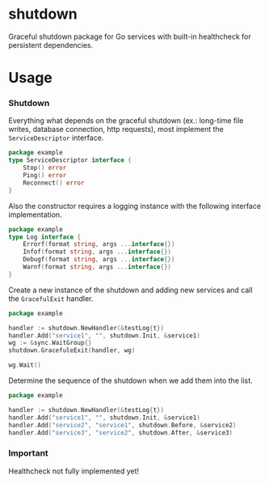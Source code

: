 # shutdown

Graceful shutdown package for Go services with built-in healthcheck for persistent dependencies.

# Usage

### Shutdown

Everything what depends on the graceful shutdown (ex.: long-time file writes, database connection, http requests), most implement the `ServiceDescriptor` interface.

```go
package example
type ServiceDescriptor interface {
	Stop() error
	Ping() error
	Reconnect() error
}
```

Also the constructor requires a logging instance with the following interface implementation.

```go
package example
type Log interface {
	Errorf(format string, args ...interface{})
	Infof(format string, args ...interface{})
	Debugf(format string, args ...interface{})
	Warnf(format string, args ...interface{})
}
```

Create a new instance of the shutdown and adding new services and call the `GracefulExit` handler.

```go
package example

handler := shutdown.NewHandler(&testLog{t})
handler.Add("service1", "", shutdown.Init, &service1)
wg := &sync.WaitGroup{}
shutdown.GracefuleExit(handler, wg)

wg.Wait()
```

Determine the sequence of the shutdown when we add them into the list.

```go
package example

handler := shutdown.NewHandler(&testLog{t})
handler.Add("service1", "", shutdown.Init, &service1)
handler.Add("service2", "service1", shutdown.Before, &service2)
handler.Add("service3", "service2", shutdown.After, &service3)
```

### Important
Healthcheck not fully implemented yet!



